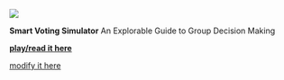 ![](http://paretoman.github.io/ballot/social/thumbnail.png)

**Smart Voting Simulator**
An Explorable Guide to Group Decision Making

**[play/read it here](http://paretoman.github.io/ballot)**

[modify it here](http://paretoman.github.io/ballot/modify)